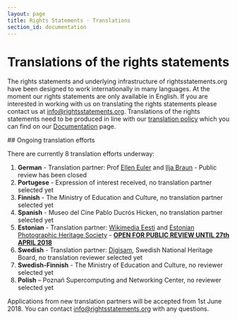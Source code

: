 ```yaml
---
layout: page
title: Rights Statements - Translations
section_id: documentation
---
```


# Translations of the rights statements

The rights statements and underlying infrastructure of rightsstatements.org have been designed to work internationally in many languages. At the moment our rights statements are only available in English. If you are interested in working with us on translating the rights statements please contact us at [info@rightsstatements.org](mailto:info@rightsstatements.org). Translations of the rights statements need to be produced in line with our [translation policy](/en/documentation/translation-policy/) which you can find on our [Documentation](/en/documentation/) page.

<div class="box">
## Ongoing translation efforts

There are currently 8 translation efforts underway:

1. **German** - Translation partner: Prof [Ellen Euler](https://www.fh-potsdam.de/studieren/fachbereiche/informationswissenschaften/personen/lehrende/detailansicht/person-action/ellen-euler/show/Person/) and [Ilja Braun](http://iljabraun.de/) - Public review has been closed
2. **Portugese** -  Expression of interest received, no translation partner selected yet
3. **Finnish** - The Ministry of Education and Culture, no translation partner selected yet
4. **Spanish** - Museo del Cine Pablo Ducrós Hicken, no translation partner selected yet
5. **Estonian** - Translation partner: [Wikimedia Eesti](https://ee.wikimedia.org/wiki/Esileht) and [Estonian Photographic Heritage Society](http://fotoparand.org.ee/wp/eng/) - **[OPEN FOR PUBLIC REVIEW UNTIL 27th APRIL 2018](https://docs.google.com/document/d/1-Kb3Ji_-8TkAIHl2S2l2JMcGC1X68x1NtV4ang35efo/edit?usp=sharing)**
6. **Swedish** - Translation partner: [Digisam](http://www.digisam.se/?lang=en), Swedish National Heritage Board, no translation reviewer selected yet
7. **Swedish-Finnish** - The Ministry of Education and Culture, no reviewer selected yet
8. **Polish** – Poznań Supercomputing and Networking Center, no reviewer selected yet 

Applications from new translation partners will be accepted from 1st June 2018.  You can contact [info@rightsstatements.org](mailto:info@rightsstatements.org) with any questions. 
</div>
